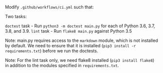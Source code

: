 Modify `.github/workflows/ci.yml` such that:

Two tasks:

`doctest` task - Run `python3 -m doctest main.py` for each of Python 3.6, 3.7, 3.8, and 3.9.
`lint` task - Run `flake8 main.py` against Python 3.5

Note: main.py requires access to the `markdown` module, which is not installed by default. We need to ensure that it is installed (`pip3 install -r requirements.txt`) before we run the doctests.

Note: For the lint task only, we need flake8 installed (`pip3 install flake8`) in addition to the modules specified in `requirements.txt`.
